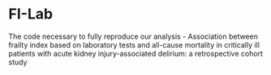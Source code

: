 # FI-Lab
The code necessary to fully reproduce our analysis - Association between frailty index based on laboratory tests and all-cause mortality in critically ill patients with acute kidney injury-associated delirium: a retrospective cohort study

